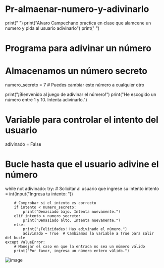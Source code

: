 # Pr-almaenar-numero-y-adivinarlo

print(" ")
print("Alvaro Campechano practica en clase que alamcene un numero y pida al usuario adivinarlo")
print(" ")
# Programa para adivinar un número

# Almacenamos un número secreto
numero_secreto = 7  # Puedes cambiar este número a cualquier otro

print("¡Bienvenido al juego de adivinar el número!")
print("He escogido un número entre 1 y 10. Intenta adivinarlo.")

# Variable para controlar el intento del usuario
adivinado = False

# Bucle hasta que el usuario adivine el número
while not adivinado:
    try:
        # Solicitar al usuario que ingrese su intento
        intento = int(input("Ingresa tu intento: "))
        
        # Comprobar si el intento es correcto
        if intento < numero_secreto:
            print("Demasiado bajo. Intenta nuevamente.")
        elif intento > numero_secreto:
            print("Demasiado alto. Intenta nuevamente.")
        else:
            print("¡Felicidades! Has adivinado el número.")
            adivinado = True  # Cambiamos la variable a True para salir del bucle
    except ValueError:
        # Manejar el caso en que la entrada no sea un número válido
        print("Por favor, ingresa un número entero válido.")

![image](https://github.com/user-attachments/assets/e9a12223-cb4c-4eff-bcf2-0d7e76abe500)


